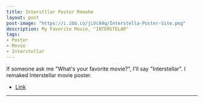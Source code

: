 ```yaml
---
title: Interstllar Poster Remake
layout: post
post-image: "https://i.ibb.co/jLVc84q/Interstella-Poster-Site.png"
description: My Favorite Movie, "INTERSTELAR"
tags:
- Poster
- Movie
- Interstellar
---
```


If someone ask me "What's your favorite movie?", I'll say "Interstellar". I remaked Interstellar movie poster.
* [Link](https://www.instagram.com/p/CpMt8W9PGz9/?utm_source=ig_web_copy_link)

---

